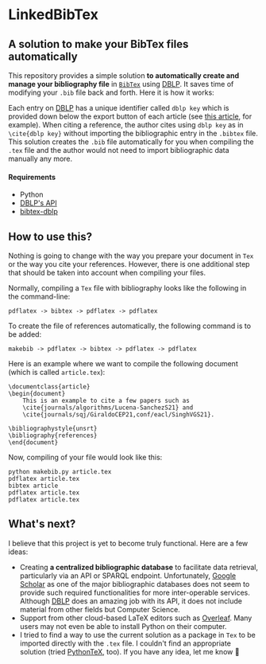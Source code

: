# LinkedBibTex
## A solution to make your BibTex files automatically

This repository provides a simple solution **to automatically create and manage your bibliography file** in [`BibTex`](https://en.wikipedia.org/wiki/BibTeX) using [DBLP](https://dblp.org). It saves time of modifying your `.bib` file back and forth. Here it is how it works:

Each entry on [DBLP](https://dblp.org) has a unique identifier called `dblp key` which is provided down below the export button of each article (see [this article](https://dblp.org/rec/journals/cacm/Knuth74), for example). When citing a reference, the author cites using `dblp key` as in `\cite{dblp key}` without importing the bibliographic entry in the `.bibtex` file. This solution creates the `.bib` file automatically for you when compiling the `.tex` file and the author would not need to import bibliographic data manually any more.

#### Requirements
- Python
- [DBLP's API](https://dblp.org/faqHow+to+use+the+dblp+search+API.html)
- [bibtex-dblp](https://github.com/volkm/bibtex-dblp)

## How to use this?

Nothing is going to change with the way you prepare your document in `Tex` or the way you cite your references. However, there is one additional step that should be taken into account when compiling your files.

Normally, compiling a `Tex` file with bibliography looks like the following in the command-line:

    pdflatex -> bibtex -> pdflatex -> pdflatex

To create the file of references automatically, the following command is to be added:

	makebib -> pdflatex -> bibtex -> pdflatex -> pdflatex
    
Here is an example where we want to compile the following document (which is called `article.tex`):

	\documentclass{article}
	\begin{document}
		This is an example to cite a few papers such as
		\cite{journals/algorithms/Lucena-SanchezS21} and
		\cite{journals/sqj/GiraldoCEP21,conf/eacl/SinghVGS21}.
	
	\bibliographystyle{unsrt}
	\bibliography{references}
	\end{document}

Now, compiling of your file would look like this:

	python makebib.py article.tex
	pdflatex article.tex
	bibtex article
	pdflatex article.tex
	pdflatex article.tex


## What's next?

I believe that this project is yet to become truly functional. Here are a few ideas:

- Creating **a centralized bibliographic database** to facilitate data retrieval, particularly via an API or SPARQL endpoint. Unfortunately, [Google Scholar](https://scholar.google.com/) as one of the major bibliographic databases does not seem to provide such required functionalities for more inter-operable services. Although [DBLP](https://dblp.org) does an amazing job with its API, it does not include material from other fields but Computer Science.
- Support from other cloud-based LaTeX editors such as [Overleaf](https://www.overleaf.com). Many users may not even be able to install Python on their computer.
- I tried to find a way to use the current solution as a package in `Tex` to be imported directly with the `.tex` file. I couldn't find an appropriate solution (tried [PythonTeX](https://github.com/gpoore/pythontex), too). If you have any idea, let me know 🙂


